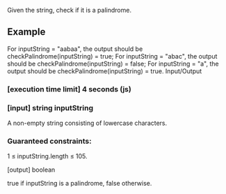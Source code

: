 Given the string, check if it is a palindrome.

## Example

For inputString = "aabaa", the output should be
checkPalindrome(inputString) = true;
For inputString = "abac", the output should be
checkPalindrome(inputString) = false;
For inputString = "a", the output should be
checkPalindrome(inputString) = true.
Input/Output

### [execution time limit] 4 seconds (js)

### [input] string inputString

A non-empty string consisting of lowercase characters.

### Guaranteed constraints:
1 ≤ inputString.length ≤ 105.

[output] boolean

true if inputString is a palindrome, false otherwise.
